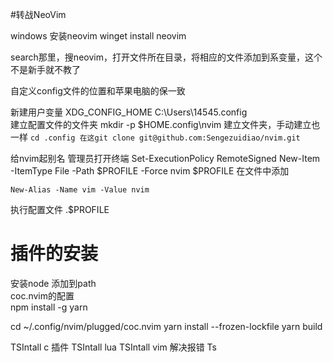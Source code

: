 #转战NeoVim


windows 安装neovim
winget install neovim 


search那里，搜neovim，打开文件所在目录，将相应的文件添加到系变量，这个不是新手就不教了


自定义config文件的位置和苹果电脑的保一致

新建用户变量
XDG_CONFIG_HOME
C:\Users\14545\.config\
建立配置文件的文件夹
mkdir -p $HOME\.config\nvim 建立文件夹，手动建立也一样
`cd .config 在这git clone git@github.com:Sengezuidiao/nvim.git`


给nvim起别名
管理员打开终端
Set-ExecutionPolicy RemoteSigned
New-Item -ItemType File -Path $PROFILE -Force
nvim $PROFILE 
在文件中添加
```
New-Alias -Name vim -Value nvim
```
执行配置文件
.$PROFILE


# 插件的安装  
安装node 添加到path  
coc.nvim的配置  
npm install -g yarn



cd ~/.config/nvim/plugged/coc.nvim
yarn install --frozen-lockfile
yarn build

TSIntall c 插件
TSIntall lua
TSIntall vim
解决报错 Ts


